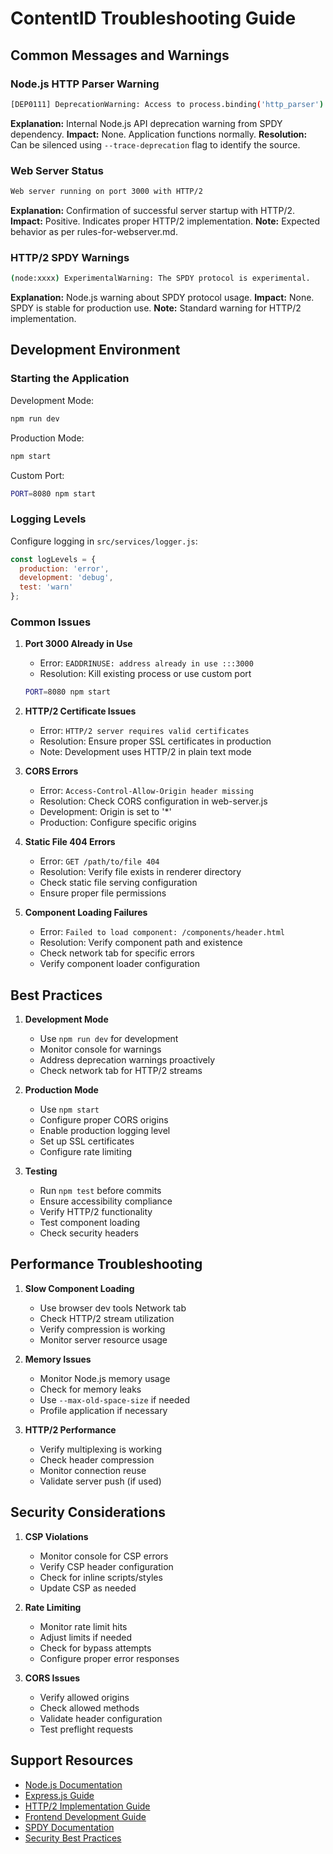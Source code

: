 # ContentID Troubleshooting Guide

## Common Messages and Warnings

### Node.js HTTP Parser Warning

```bash
[DEP0111] DeprecationWarning: Access to process.binding('http_parser') is deprecated.
```

**Explanation:** Internal Node.js API deprecation warning from SPDY dependency.
**Impact:** None. Application functions normally.
**Resolution:** Can be silenced using `--trace-deprecation` flag to identify the source.

### Web Server Status

```bash
Web server running on port 3000 with HTTP/2
```

**Explanation:** Confirmation of successful server startup with HTTP/2.
**Impact:** Positive. Indicates proper HTTP/2 implementation.
**Note:** Expected behavior as per rules-for-webserver.md.

### HTTP/2 SPDY Warnings

```bash
(node:xxxx) ExperimentalWarning: The SPDY protocol is experimental.
```

**Explanation:** Node.js warning about SPDY protocol usage.
**Impact:** None. SPDY is stable for production use.
**Note:** Standard warning for HTTP/2 implementation.

## Development Environment

### Starting the Application

Development Mode:

```bash
npm run dev
```

Production Mode:

```bash
npm start
```

Custom Port:

```bash
PORT=8080 npm start
```

### Logging Levels

Configure logging in `src/services/logger.js`:

```javascript
const logLevels = {
  production: 'error',
  development: 'debug',
  test: 'warn'
};
```

### Common Issues

1. **Port 3000 Already in Use**
   - Error: `EADDRINUSE: address already in use :::3000`
   - Resolution: Kill existing process or use custom port

   ```bash
   PORT=8080 npm start
   ```

2. **HTTP/2 Certificate Issues**
   - Error: `HTTP/2 server requires valid certificates`
   - Resolution: Ensure proper SSL certificates in production
   - Note: Development uses HTTP/2 in plain text mode

3. **CORS Errors**
   - Error: `Access-Control-Allow-Origin header missing`
   - Resolution: Check CORS configuration in web-server.js
   - Development: Origin is set to '*'
   - Production: Configure specific origins

4. **Static File 404 Errors**
   - Error: `GET /path/to/file 404`
   - Resolution: Verify file exists in renderer directory
   - Check static file serving configuration
   - Ensure proper file permissions

5. **Component Loading Failures**
   - Error: `Failed to load component: /components/header.html`
   - Resolution: Verify component path and existence
   - Check network tab for specific errors
   - Verify component loader configuration

## Best Practices

1. **Development Mode**
   - Use `npm run dev` for development
   - Monitor console for warnings
   - Address deprecation warnings proactively
   - Check network tab for HTTP/2 streams

2. **Production Mode**
   - Use `npm start`
   - Configure proper CORS origins
   - Enable production logging level
   - Set up SSL certificates
   - Configure rate limiting

3. **Testing**
   - Run `npm test` before commits
   - Ensure accessibility compliance
   - Verify HTTP/2 functionality
   - Test component loading
   - Check security headers

## Performance Troubleshooting

1. **Slow Component Loading**
   - Use browser dev tools Network tab
   - Check HTTP/2 stream utilization
   - Verify compression is working
   - Monitor server resource usage

2. **Memory Issues**
   - Monitor Node.js memory usage
   - Check for memory leaks
   - Use `--max-old-space-size` if needed
   - Profile application if necessary

3. **HTTP/2 Performance**
   - Verify multiplexing is working
   - Check header compression
   - Monitor connection reuse
   - Validate server push (if used)

## Security Considerations

1. **CSP Violations**
   - Monitor console for CSP errors
   - Verify CSP header configuration
   - Check for inline scripts/styles
   - Update CSP as needed

2. **Rate Limiting**
   - Monitor rate limit hits
   - Adjust limits if needed
   - Check for bypass attempts
   - Configure proper error responses

3. **CORS Issues**
   - Verify allowed origins
   - Check allowed methods
   - Validate header configuration
   - Test preflight requests

## Support Resources

- [Node.js Documentation](https://nodejs.org/docs)
- [Express.js Guide](https://expressjs.com/guide)
- [HTTP/2 Implementation Guide](./rules-for-webserver.md)
- [Frontend Development Guide](./webpage-rules.md)
- [SPDY Documentation](https://github.com/spdy-http2/node-spdy)
- [Security Best Practices](https://expressjs.com/advanced/best-practice-security.html)
